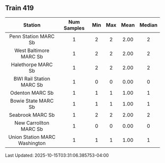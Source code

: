 ## Train 419

| Station | Num Samples | Min | Max | Mean | Median |
| :-----: | :---------: | :-: | :-: | :--: | :----: |
| Penn Station MARC Sb | 1 | 2 | 2 | 2.00 | 2 |
| West Baltimore MARC Sb | 1 | 2 | 2 | 2.00 | 2 |
| Halethorpe MARC Sb | 1 | 2 | 2 | 2.00 | 2 |
| BWI Rail Station MARC Sb | 1 | 0 | 0 | 0.00 | 0 |
| Odenton MARC Sb | 1 | 1 | 1 | 1.00 | 1 |
| Bowie State MARC Sb | 1 | 1 | 1 | 1.00 | 1 |
| Seabrook MARC Sb | 1 | 2 | 2 | 2.00 | 2 |
| New Carrollton MARC Sb | 1 | 0 | 0 | 0.00 | 0 |
| Union Station MARC Washington | 1 | 1 | 1 | 1.00 | 1 |


Last Updated: 2025-10-15T03:31:06.385753-04:00